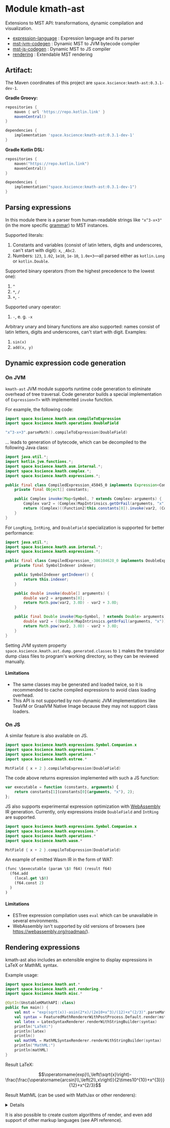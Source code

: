 # Module kmath-ast

Extensions to MST API: transformations, dynamic compilation and visualization.

 - [expression-language](src/commonMain/kotlin/space/kscience/kmath/ast/parser.kt) : Expression language and its parser
 - [mst-jvm-codegen](src/jvmMain/kotlin/space/kscience/kmath/asm/asm.kt) : Dynamic MST to JVM bytecode compiler
 - [mst-js-codegen](src/jsMain/kotlin/space/kscience/kmath/estree/estree.kt) : Dynamic MST to JS compiler
 - [rendering](src/commonMain/kotlin/space/kscience/kmath/ast/rendering/MathRenderer.kt) : Extendable MST rendering


## Artifact:

The Maven coordinates of this project are `space.kscience:kmath-ast:0.3.1-dev-1`.

**Gradle Groovy:**
```groovy
repositories {
    maven { url 'https://repo.kotlin.link' }
    mavenCentral()
}

dependencies {
    implementation 'space.kscience:kmath-ast:0.3.1-dev-1'
}
```
**Gradle Kotlin DSL:**
```kotlin
repositories {
    maven("https://repo.kotlin.link")
    mavenCentral()
}

dependencies {
    implementation("space.kscience:kmath-ast:0.3.1-dev-1")
}
```

## Parsing expressions

In this module there is a parser from human-readable strings like `"x^3-x+3"` (in the more specific [grammar](reference/ArithmeticsEvaluator.g4)) to MST instances.

Supported literals:
1. Constants and variables (consist of latin letters, digits and underscores, can't start with digit): `x`, `_Abc2`.
2. Numbers: `123`, `1.02`, `1e10`, `1e-10`, `1.0e+3`&mdash;all parsed either as `kotlin.Long` or `kotlin.Double`.

Supported binary operators (from the highest precedence to the lowest one):
1. `^`
2. `*`, `/`
3. `+`, `-`

Supported unary operator:
1. `-`, e.&nbsp;g. `-x`

Arbitrary unary and binary functions are also supported: names consist of latin letters, digits and underscores, can't start with digit. Examples:
1. `sin(x)`
2. `add(x, y)`

## Dynamic expression code generation

### On JVM

`kmath-ast` JVM module supports runtime code generation to eliminate overhead of tree traversal. Code generator builds a
special implementation of `Expression<T>` with implemented `invoke` function.

For example, the following code:

```kotlin
import space.kscience.kmath.asm.compileToExpression
import space.kscience.kmath.operations.DoubleField

"x^3-x+3".parseMath().compileToExpression(DoubleField)
```

&mldr; leads to generation of bytecode, which can be decompiled to the following Java class:

```java
import java.util.*;
import kotlin.jvm.functions.*;
import space.kscience.kmath.asm.internal.*;
import space.kscience.kmath.complex.*;
import space.kscience.kmath.expressions.*;

public final class CompiledExpression_45045_0 implements Expression<Complex> {
    private final Object[] constants;

    public Complex invoke(Map<Symbol, ? extends Complex> arguments) {
        Complex var2 = (Complex)MapIntrinsics.getOrFail(arguments, "x");
        return (Complex)((Function2)this.constants[0]).invoke(var2, (Complex)this.constants[1]);
    }
}
```

For `LongRing`, `IntRing`, and `DoubleField` specialization is supported for better performance:

```java
import java.util.*;
import space.kscience.kmath.asm.internal.*;
import space.kscience.kmath.expressions.*;

public final class CompiledExpression_-386104628_0 implements DoubleExpression {
    private final SymbolIndexer indexer;

    public SymbolIndexer getIndexer() {
        return this.indexer;
    }

    public double invoke(double[] arguments) {
        double var2 = arguments[0];
        return Math.pow(var2, 3.0D) - var2 + 3.0D;
    }

    public final Double invoke(Map<Symbol, ? extends Double> arguments) {
        double var2 = ((Double)MapIntrinsics.getOrFail(arguments, "x")).doubleValue();
        return Math.pow(var2, 3.0D) - var2 + 3.0D;
    }
}
```

Setting JVM system property `space.kscience.kmath.ast.dump.generated.classes` to `1` makes the translator dump class files to program's working directory, so they can be reviewed manually.

#### Limitations

- The same classes may be generated and loaded twice, so it is recommended to cache compiled expressions to avoid class loading overhead.
- This API is not supported by non-dynamic JVM implementations like TeaVM or GraalVM Native Image because they may not support class loaders.

### On JS

A similar feature is also available on JS.

```kotlin
import space.kscience.kmath.expressions.Symbol.Companion.x
import space.kscience.kmath.expressions.*
import space.kscience.kmath.operations.*
import space.kscience.kmath.estree.*

MstField { x + 2 }.compileToExpression(DoubleField)
``` 

The code above returns expression implemented with such a JS function:

```js
var executable = function (constants, arguments) {
    return constants[1](constants[0](arguments, "x"), 2);
};
```

JS also supports experimental expression optimization with [WebAssembly](https://webassembly.org/) IR generation.
Currently, only expressions inside `DoubleField` and `IntRing` are supported.

```kotlin
import space.kscience.kmath.expressions.Symbol.Companion.x
import space.kscience.kmath.expressions.*
import space.kscience.kmath.operations.*
import space.kscience.kmath.wasm.*

MstField { x + 2 }.compileToExpression(DoubleField)
```

An example of emitted Wasm IR in the form of WAT:

```lisp
(func \$executable (param \$0 f64) (result f64)
  (f64.add
    (local.get \$0)
    (f64.const 2)
  )
)
```

#### Limitations

- ESTree expression compilation uses `eval` which can be unavailable in several environments.
- WebAssembly isn't supported by old versions of browsers (see https://webassembly.org/roadmap/).

## Rendering expressions

kmath-ast also includes an extensible engine to display expressions in LaTeX or MathML syntax.

Example usage:

```kotlin
import space.kscience.kmath.ast.*
import space.kscience.kmath.ast.rendering.*
import space.kscience.kmath.misc.*

@OptIn(UnstableKMathAPI::class)
public fun main() {
    val mst = "exp(sqrt(x))-asin(2*x)/(2e10+x^3)/(12)+x^(2/3)".parseMath()
    val syntax = FeaturedMathRendererWithPostProcess.Default.render(mst)
    val latex = LatexSyntaxRenderer.renderWithStringBuilder(syntax)
    println("LaTeX:")
    println(latex)
    println()
    val mathML = MathMLSyntaxRenderer.renderWithStringBuilder(syntax)
    println("MathML:")
    println(mathML)
}
```

Result LaTeX:

$$\operatorname{exp}\\,\left(\sqrt{x}\right)-\frac{\frac{\operatorname{arcsin}\\,\left(2\\,x\right)}{2\times10^{10}+x^{3}}}{12}+x^{2/3}$$

Result MathML (can be used with MathJax or other renderers):

<details>

```html
<math xmlns="https://www.w3.org/1998/Math/MathML">
    <mrow>
        <mo>exp</mo>
        <mspace width="0.167em"></mspace>
        <mfenced open="(" close=")" separators="">
            <msqrt>
                <mi>x</mi>
            </msqrt>
        </mfenced>
        <mo>-</mo>
        <mfrac>
            <mrow>
                <mfrac>
                    <mrow>
                        <mo>arcsin</mo>
                        <mspace width="0.167em"></mspace>
                        <mfenced open="(" close=")" separators="">
                            <mn>2</mn>
                            <mspace width="0.167em"></mspace>
                            <mi>x</mi>
                        </mfenced>
                    </mrow>
                    <mrow>
                        <mn>2</mn>
                        <mo>&times;</mo>
                        <msup>
                            <mrow>
                                <mn>10</mn>
                            </mrow>
                            <mrow>
                                <mn>10</mn>
                            </mrow>
                        </msup>
                        <mo>+</mo>
                        <msup>
                            <mrow>
                                <mi>x</mi>
                            </mrow>
                            <mrow>
                                <mn>3</mn>
                            </mrow>
                        </msup>
                    </mrow>
                </mfrac>
            </mrow>
            <mrow>
                <mn>12</mn>
            </mrow>
        </mfrac>
        <mo>+</mo>
        <msup>
            <mrow>
                <mi>x</mi>
            </mrow>
            <mrow>
                <mn>2</mn>
                <mo>/</mo>
                <mn>3</mn>
            </mrow>
        </msup>
    </mrow>
</math>
```

</details>

It is also possible to create custom algorithms of render, and even add support of other markup languages
(see API reference).
